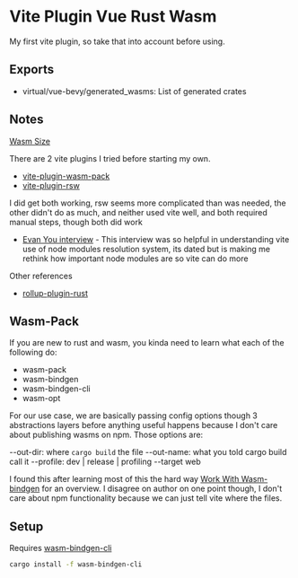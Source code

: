 # Vite Plugin Vue Rust Wasm

My first vite plugin, so take that into account before using.

## Exports

- virtual/vue-bevy/generated_wasms: List of generated crates

## Notes

[Wasm Size](https://rustwasm.github.io/docs/book/reference/code-size.html)

There are 2 vite plugins I tried before starting my own.

- [vite-plugin-wasm-pack](https://github.com/nshen/vite-plugin-wasm-pack)
- [vite-plugin-rsw](https://github.com/lencx/vite-plugin-rsw)

I did get both working, rsw seems more complicated than was needed, the other didn't do as much, and neither used vite well, and both required manual steps, though both did work

- [Evan You interview](https://fullstackradio.com/140) - This interview was so helpful in understanding vite use of node modules resolution system, its dated but is making me rethink how important node modules are so vite can do more

Other references

- [rollup-plugin-rust](https://github.com/wasm-tool/rollup-plugin-rust/)

## Wasm-Pack

If you are new to rust and wasm, you kinda need to learn what each of the following do:

- wasm-pack
- wasm-bindgen
- wasm-bindgen-cli
- wasm-opt
  
For our use case, we are basically passing config options
though 3 abstractions layers before anything useful happens because I don't care about publishing wasms on npm.  Those options are:

--out-dir: where `cargo build` the file
--out-name: what you told cargo build call it
--profile: dev | release | profiling
--target web

I found this after learning most of this the hard way [Work With Wasm-bindgen](https://www.reddit.com/r/rust/comments/kd22u5/wasmpack_dissectionhow_to_work_with_wasmbindgen/) for an overview.  I disagree on author on one point though, I don't care about npm functionality
because we can just tell vite where the files.


## Setup

Requires [wasm-bindgen-cli](https://rustwasm.github.io/wasm-bindgen/reference/cli.html)

```bash
cargo install -f wasm-bindgen-cli
```
